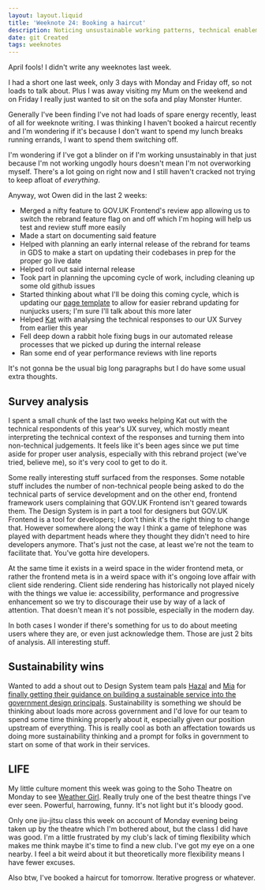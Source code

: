 ```yaml
---
layout: layout.liquid
title: 'Weeknote 24: Booking a haircut'
description: Noticing unsustainable working patterns, technical enablement and survey analysis
date: git Created
tags: weeknotes
---
```


April fools! I didn't write any weeknotes last week.

I had a short one last week, only 3 days with Monday and Friday off, so not loads to talk about. Plus I was away visiting my Mum on the weekend and on Friday I really just wanted to sit on the sofa and play Monster Hunter.

Generally I've been finding I've not had loads of spare energy recently, least of all for weeknote writing. I was thinking I haven't booked a haircut recently and I'm wondering if it's because I don't want to spend my lunch breaks running errands, I want to spend them switching off.

I'm wondering if I've got a blinder on if I'm working unsustainably in that just because I'm not working ungodly hours doesn't mean I'm not overworking myself. There's a lot going on right now and I still haven't cracked not trying to keep afloat of _everything_.

Anyway, wot Owen did in the last 2 weeks:

- Merged a nifty feature to GOV.UK Frontend's review app allowing us to switch the rebrand feature flag on and off which I'm hoping will help us test and review stuff more easily
- Made a start on documenting said feature
- Helped with planning an early internal release of the rebrand for teams in GDS to make a start on updating their codebases in prep for the proper go live date
- Helped roll out said internal release
- Took part in planning the upcoming cycle of work, including cleaning up some old github issues
- Started thinking about what I'll be doing this coming cycle, which is updating our [page template](https://design-system.service.gov.uk/styles/page-template/) to allow for easier rebrand updating for nunjucks users; I'm sure I'll talk about this more later
- Helped [Kat](https://designnotes.blog.gov.uk/author/katrina-birch-user-researcher-gds/) with analysing the technical responses to our UX Survey from earlier this year
- Fell deep down a rabbit hole fixing bugs in our automated release processes that we picked up during the internal release
- Ran some end of year performance reviews with line reports

It's not gonna be the usual big long paragraphs but I do have some usual extra thoughts.

## Survey analysis

I spent a small chunk of the last two weeks helping Kat out with the technical respondents of this year's UX survey, which mostly meant interpreting the technical context of the responses and turning them into non-technical judgements. It feels like it's been ages since we put time aside for proper user analysis, especially with this rebrand project (we've tried, believe me), so it's very cool to get to do it.

Some really interesting stuff surfaced from the responses. Some notable stuff includes the number of non-technical people being asked to do the technical parts of service development and on the other end, frontend framework users complaining that GOV.UK Frontend isn't geared towards them. The Design System is in part a tool for designers but GOV.UK Frontend is a tool for developers; I don't think it's the right thing to change that. However somewhere along the way I think a game of telephone was played with department heads where they thought they didn't need to hire developers anymore. That's just not the case, at least we're not the team to facilitate that. You've gotta hire developers.

At the same time it exists in a weird space in the wider frontend meta, or rather the frontend meta is in a weird space with it's ongoing love affair with client side rendering. Client side rendering has historically not played nicely with the things we value ie: accessibility, performance and progressive enhancement so we try to discourage their use by way of a lack of attention. That doesn't mean it's not possible, especially in the modern day.

In both cases I wonder if there's something for us to do about meeting users where they are, or even just acknowledge them. Those are just 2 bits of analysis. All interesting stuff.

## Sustainability wins

Wanted to add a shout out to Design System team pals [Hazal](https://designnotes.blog.gov.uk/author/hazal-arpalikli-senior-interaction-designer-gds/) and [Mia](https://designnotes.blog.gov.uk/author/mia-allers-senior-designer-gds/) for [finally getting their guidance on building a sustainable service into the government design principals](https://services.blog.gov.uk/2025/04/02/adding-sustainability-to-the-government-design-principles/). Sustainability is something we should be thinking about loads more across government and I'd love for our team to spend some time thinking properly about it, especially given our position upstream of everything. This is really cool as both an affectation towards us doing more sustainability thinking and a prompt for folks in government to start on some of that work in their services.

## LIFE

My little culture moment this week was going to the Soho Theatre on Monday to see [Weather Girl](https://sohotheatre.com/events/weather-girl/). Really truly one of the best theatre things I've ever seen. Powerful, harrowing, funny. It's not light but it's bloody good.

Only one jiu-jitsu class this week on account of Monday evening being taken up by the theatre which I'm bothered about, but the class I did have was good. I'm a little frustrated by my club's lack of timing flexibility which makes me think maybe it's time to find a new club. I've got my eye on a one nearby. I feel a bit weird about it but theoretically more flexibility means I have fewer excuses.

Also btw, I've booked a haircut for tomorrow. Iterative progress or whatever.
